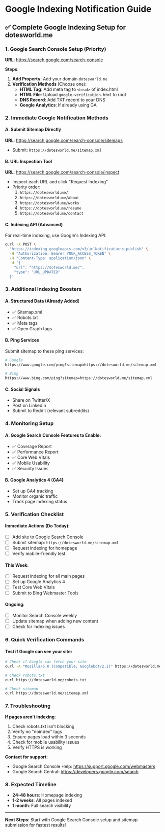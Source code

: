 # Google Indexing Notification Guide

## ✅ Complete Google Indexing Setup for dotesworld.me

### 1. Google Search Console Setup (Priority)
**URL**: https://search.google.com/search-console

**Steps**:
1. **Add Property**: Add your domain `dotesworld.me`
2. **Verification Methods** (Choose one):
   - **HTML Tag**: Add meta tag to `<head>` of index.html
   - **HTML File**: Upload `google-verification.html` to root
   - **DNS Record**: Add TXT record to your DNS
   - **Google Analytics**: If already using GA

### 2. Immediate Google Notification Methods

#### A. Submit Sitemap Directly
**URL**: https://search.google.com/search-console/sitemaps
- Submit: `https://dotesworld.me/sitemap.xml`

#### B. URL Inspection Tool
**URL**: https://search.google.com/search-console/inspect
- Inspect each URL and click "Request Indexing"
- Priority order:
  1. `https://dotesworld.me/`
  2. `https://dotesworld.me/about`
  3. `https://dotesworld.me/works`
  4. `https://dotesworld.me/resume`
  5. `https://dotesworld.me/contact`

#### C. Indexing API (Advanced)
For real-time indexing, use Google's Indexing API:
```bash
curl -X POST \
  "https://indexing.googleapis.com/v3/urlNotifications:publish" \
  -H "Authorization: Bearer YOUR_ACCESS_TOKEN" \
  -H "Content-Type: application/json" \
  -d '{
    "url": "https://dotesworld.me/",
    "type": "URL_UPDATED"
  }'
```

### 3. Additional Indexing Boosters

#### A. Structured Data (Already Added)
- ✅ Sitemap.xml
- ✅ Robots.txt
- ✅ Meta tags
- ✅ Open Graph tags

#### B. Ping Services
Submit sitemap to these ping services:
```bash
# Google
https://www.google.com/ping?sitemap=https://dotesworld.me/sitemap.xml

# Bing
https://www.bing.com/ping?sitemap=https://dotesworld.me/sitemap.xml
```

#### C. Social Signals
- Share on Twitter/X
- Post on LinkedIn
- Submit to Reddit (relevant subreddits)

### 4. Monitoring Setup

#### A. Google Search Console Features to Enable:
- ✅ Coverage Report
- ✅ Performance Report
- ✅ Core Web Vitals
- ✅ Mobile Usability
- ✅ Security Issues

#### B. Google Analytics 4 (GA4)
- Set up GA4 tracking
- Monitor organic traffic
- Track page indexing status

### 5. Verification Checklist

#### Immediate Actions (Do Today):
- [ ] Add site to Google Search Console
- [ ] Submit sitemap: `https://dotesworld.me/sitemap.xml`
- [ ] Request indexing for homepage
- [ ] Verify mobile-friendly test

#### This Week:
- [ ] Request indexing for all main pages
- [ ] Set up Google Analytics 4
- [ ] Test Core Web Vitals
- [ ] Submit to Bing Webmaster Tools

#### Ongoing:
- [ ] Monitor Search Console weekly
- [ ] Update sitemap when adding new content
- [ ] Check for indexing issues

### 6. Quick Verification Commands

#### Test if Google can see your site:
```bash
# Check if Google can fetch your site
curl -A "Mozilla/5.0 (compatible; Googlebot/2.1)" https://dotesworld.me/

# Check robots.txt
curl https://dotesworld.me/robots.txt

# Check sitemap
curl https://dotesworld.me/sitemap.xml
```

### 7. Troubleshooting

**If pages aren't indexing**:
1. Check robots.txt isn't blocking
2. Verify no "noindex" tags
3. Ensure pages load within 3 seconds
4. Check for mobile usability issues
5. Verify HTTPS is working

**Contact for support**:
- Google Search Console Help: https://support.google.com/webmasters
- Google Search Central: https://developers.google.com/search

### 8. Expected Timeline
- **24-48 hours**: Homepage indexing
- **1-2 weeks**: All pages indexed
- **1 month**: Full search visibility

---

**Next Steps**: Start with Google Search Console setup and sitemap submission for fastest results!